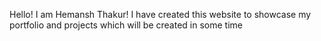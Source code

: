 Hello!
I am Hemansh Thakur!
I have created this website to showcase my portfolio and projects which will be created in some time